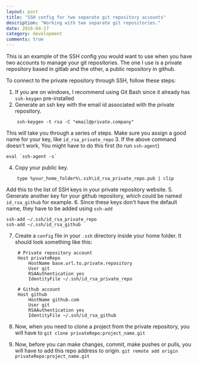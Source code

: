 ```yaml
---
layout: post
title: "SSH config for two separate git repository accounts"
description: "Working with two separate git repositories."
date: 2016-04-17
category: development
comments: true
---
```

This is an example of the SSH config you would want to use when you have two accounts to manage your git repositories. The one I use is a private repository based in gitlab and the other, a public repository in github.

To connect to the private repository through SSH, follow these steps:

1. If you are on windows, I recommend using Git Bash since it already has `ssh-keygen` pre-installed
2. Generate an ssh key with the email id associated with the private repository.
```
    ssh-keygen -t rsa -C "email@private.company"
```
This will take you through a series of steps.
Make sure you assign a good name for your key, like `id_rsa_private_repo`
3. If the above command doesn't work, You might have to do this first (to run `ssh-agent`)
```
eval `ssh-agent -s`
```
4. Copy your public key.
```
    type %your_home_folder%\.ssh\id_rsa_private_repo.pub | clip
```
Add this to the list of SSH keys in your private repository website.
5. Generate another key for your github repository, which could be named `id_rsa_github` for example.
6. Since these keys don't have the default name, they have to be added using `ssh-add`
```
ssh-add ~/.ssh/id_rsa_private_repo
ssh-add ~/.ssh/id_rsa_github
```
7. Create a `config` file in your `.ssh` directory inside your home folder. It should look something like this:

        # Private repository account
        Host privateRepo
            HostName base.url.to.private.repository
            User git
            RSAAuthentication yes
            IdentityFile ~/.ssh/id_rsa_private_repo

        # Github account
        Host github
            HostName github.com
            User git
            RSAAuthentication yes
            IdentityFile ~/.ssh/id_rsa_github

8. Now, when you need to clone a project from the private repository, you will have to
`git clone privateRepo:project_name.git`
9. Now, before you can make changes, commit, make pushes or pulls, you will have to add this repo address to origin.
`git remote add origin privateRepo:project_name.git`
